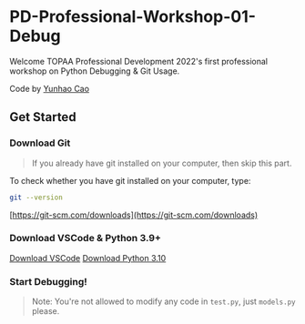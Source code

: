 # PD-Professional-Workshop-01-Debug
Welcome TOPAA Professional Development 2022's first professional workshop on Python Debugging & Git Usage.   

Code by [Yunhao Cao](https://github.com/ToiletCommander)

## Get Started

### Download Git

> If you already have git installed on your computer, then skip this part.

To check whether you have git installed on your computer, type:   

```bash
git --version
```

[https://git-scm.com/downloads](https://git-scm.com/downloads)


### Download VSCode & Python 3.9+

[Download VSCode](https://code.visualstudio.com/)
[Download Python 3.10](https://www.python.org/downloads/)

### Start Debugging!

> Note: You're not allowed to modify any code in `test.py`, just `models.py` please.